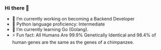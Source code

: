 ### Hi there 👋
- 🔭 I’m currently working on becoming a Backend Developer
- 💬 Python language proficiency: Intermediate
- 🌱 I’m currently learning Go (Golang).
- ⚡ Fun fact: All Humans Are 99.9% Genetically Identical and 98.4% of human genes are the same as the genes of a chimpanzee.
<!--
**Abdussalam-Baruwa/Abdussalam-Baruwa** is a ✨ _special_ ✨ repository because its `README.md` (this file) appears on your GitHub profile.

Here are some ideas to get you started:

- 🔭 I’m currently working on ...
- 🌱 I’m currently learning ...
- 👯 I’m looking to collaborate on ...
- 🤔 I’m looking for help with ...
- 💬 Ask me about ...
- 📫 How to reach me: ...
- 😄 Pronouns: ...
- ⚡ Fun fact: ...
-->
